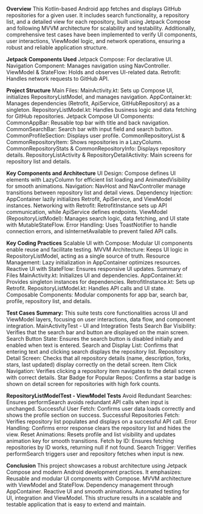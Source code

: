 **Overview**
This Kotlin-based Android app fetches and displays GitHub repositories for a given user. It includes search functionality, a repository list, and a detailed view for each repository, built using Jetpack Compose and following MVVM architecture for scalability and testability. Additionally, comprehensive test cases have been implemented to verify UI components, user interactions, ViewModel logic, and network operations, ensuring a robust and reliable application structure.

**Jetpack Components Used**
Jetpack Compose: For declarative UI.
Navigation Component: Manages navigation using NavController.
ViewModel & StateFlow: Holds and observes UI-related data.
Retrofit: Handles network requests to GitHub API.

**Project Structure**
Main Files:
MainActivity.kt: Sets up Compose UI, initializes RepositoryListModel, and manages navigation.
AppContainer.kt: Manages dependencies (Retrofit, ApiService, GitHubRepository) as a singleton.
RepositoryListModel.kt: Handles business logic and data fetching for GitHub repositories.
Jetpack Compose UI Components:
CommonAppBar: Reusable top bar with title and back navigation.
CommonSearchBar: Search bar with input field and search button.
CommonProfileSection: Displays user profile.
CommonRepositoryList & CommonRepositoryItem: Shows repositories in a LazyColumn.
CommonRepositoryStats & CommonRepositoryInfo: Displays repository details.
RepositoryListActivity & RepositoryDetailActivity: Main screens for repository list and details.

**Key Components and Architecture**
UI Design: Compose defines UI elements with LazyColumn for efficient list loading and AnimatedVisibility for smooth animations.
Navigation: NavHost and NavController manage transitions between repository list and detail views.
Dependency Injection: AppContainer lazily initializes Retrofit, ApiService, and ViewModel instances.
Networking with Retrofit: RetrofitInstance sets up API communication, while ApiService defines endpoints.
ViewModel (RepositoryListModel): Manages search logic, data fetching, and UI state with MutableStateFlow.
Error Handling: Uses ToastNotifier to handle connection errors, and isInternetAvailable to prevent failed API calls.

**Key Coding Practices**
Scalable UI with Compose: Modular UI components enable reuse and facilitate testing.
MVVM Architecture: Keeps UI logic in RepositoryListModel, acting as a single source of truth.
Resource Management: Lazy initialization in AppContainer optimizes resources.
Reactive UI with StateFlow: Ensures responsive UI updates.
Summary of Files
MainActivity.kt: Initializes UI and dependencies.
AppContainer.kt: Provides singleton instances for dependencies.
RetrofitInstance.kt: Sets up Retrofit.
RepositoryListModel.kt: Handles API calls and UI state.
Composable Components: Modular components for app bar, search bar, profile, repository list, and details.

**Test Cases Summary:**
This suite tests core functionalities across UI and ViewModel layers, focusing on user interactions, data flow, and component integration.
MainActivityTest - UI and Integration Tests
Search Bar Visibility: Verifies that the search bar and button are displayed on the main screen.
Search Button State: Ensures the search button is disabled initially and enabled when text is entered.
Search and Display List: Confirms that entering text and clicking search displays the repository list.
Repository Detail Screen: Checks that all repository details (name, description, forks, stars, last updated) display correctly on the detail screen.
Item Click Navigation: Verifies clicking a repository item navigates to the detail screen with correct details.
Star Badge for Popular Repos: Confirms a star badge is shown on detail screen for repositories with high fork counts.

**RepositoryListModelTest - ViewModel Tests**
Avoid Redundant Searches: Ensures performSearch avoids redundant API calls when input is unchanged.
Successful User Fetch: Confirms user data loads correctly and shows the profile section on success.
Successful Repositories Fetch: Verifies repository list populates and displays on a successful API call.
Error Handling: Confirms error response clears the repository list and hides the view.
Reset Animations: Resets profile and list visibility and updates animation key for smooth transitions.
Fetch by ID: Ensures fetching repositories by ID works, returning null if not found.
Search Trigger: Verifies performSearch triggers user and repository fetches when input is new.

**Conclusion**
This project showcases a robust architecture using Jetpack Compose and modern Android development practices. It emphasizes:
Reusable and modular UI components with Compose.
MVVM architecture with ViewModel and StateFlow.
Dependency management through AppContainer.
Reactive UI and smooth animations.
Automated testing for UI, integration and ViewModel.
This structure results in a scalable and testable application that is easy to extend and maintain.
